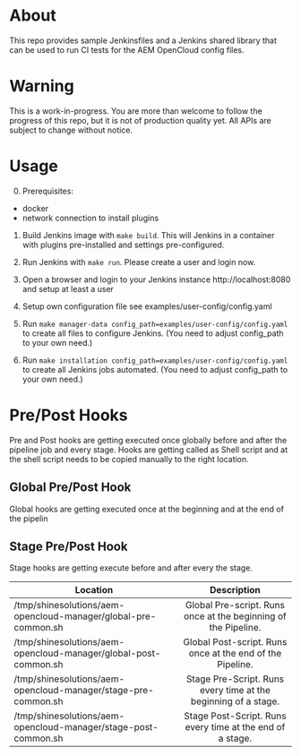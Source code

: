 # About

This repo provides sample Jenkinsfiles and a Jenkins shared library that can be used to run CI tests for the AEM OpenCloud config files.

# Warning

This is a work-in-progress. You are more than welcome to follow the progress of this repo, but it is not of production quality yet. All APIs are subject to change without notice.

# Usage

0. Prerequisites:

  - docker
  - network connection to install plugins

1. Build Jenkins image with `make build`. This will Jenkins in a container with plugins pre-installed and settings pre-configured.

2. Run Jenkins with `make run`. Please create a user and login now.

3. Open a browser and login to your Jenkins instance http://localhost:8080 and setup at least a user

4. Setup own configuration file see examples/user-config/config.yaml

5. Run `make manager-data config_path=examples/user-config/config.yaml` to create all files to configure Jenkins.
(You need to adjust config_path to your own need.)

6. Run `make installation config_path=examples/user-config/config.yaml` to create all Jenkins jobs automated.
(You need to adjust config_path to your own need.)


# Pre/Post Hooks

Pre and Post hooks are getting executed once globally before and after the pipeline job and every stage.
Hooks are getting called as Shell script and at the shell script needs to be copied manually to the right location.

## Global Pre/Post Hook
Global hooks are getting executed once at the beginning and at the end of the pipelin

## Stage Pre/Post Hook
Stage hooks are getting execute before and after every the stage.

| Location        | Description |
| ------------- |:-------------:|
| /tmp/shinesolutions/aem-opencloud-manager/global-pre-common.sh     | Global Pre-script. Runs once at the beginning of the Pipeline. |
| /tmp/shinesolutions/aem-opencloud-manager/global-post-common.sh    | Global Post-script. Runs once at the end of the Pipeline. |
| /tmp/shinesolutions/aem-opencloud-manager/stage-pre-common.sh      | Stage Pre-Script. Runs every time at the beginning of a stage. |
| /tmp/shinesolutions/aem-opencloud-manager/stage-post-common.sh     | Stage Post-Script. Runs every time at the end of a stage. |
